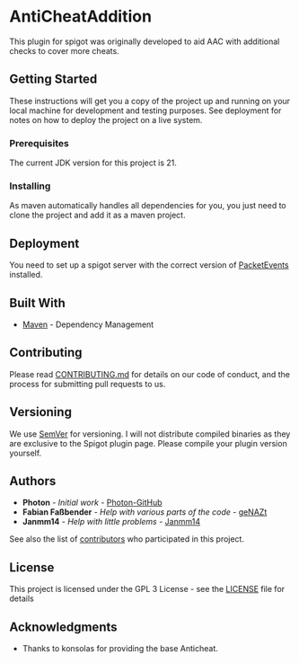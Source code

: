 # AntiCheatAddition

This plugin for spigot was originally developed to aid AAC with additional checks to cover more cheats.

## Getting Started

These instructions will get you a copy of the project up and running on your local machine for development and testing purposes. See deployment for notes on how to deploy the project on a live system.

### Prerequisites

The current JDK version for this project is 21.

### Installing

As maven automatically handles all dependencies for you, you just need to clone the project and add it as a maven project.

## Deployment

You need to set up a spigot server with the correct version of [PacketEvents](https://www.spigotmc.org/resources/packetevents-api.80279/) installed.

## Built With

* [Maven](https://maven.apache.org/) - Dependency Management

## Contributing

Please read [CONTRIBUTING.md](https://github.com/Photon-GitHub/AACAdditionPro/blob/master/CONTRIBUTING.md) for details on our code of conduct, and the process for submitting pull requests to us.

## Versioning

We use [SemVer](http://semver.org/) for versioning. I will not distribute compiled binaries as they are exclusive to the Spigot plugin page. Please compile your plugin version yourself.

## Authors

* **Photon** - *Initial work* - [Photon-GitHub](https://github.com/Photon-GitHub)
* **Fabian Faßbender** - *Help with various parts of the code* - [geNAZt](https://github.com/geNAZt)
* **Janmm14** - *Help with little problems* - [Janmm14](https://github.com/Janmm14)

See also the list of [contributors](https://github.com/Photon-GitHub/AACAdditionPro/contributors) who participated in this project.

## License

This project is licensed under the GPL 3 License - see the [LICENSE](https://github.com/Photon-GitHub/AACAdditionPro/blob/master/LICENSE) file for details

## Acknowledgments

* Thanks to konsolas for providing the base Anticheat.

